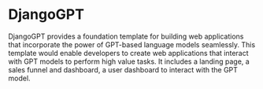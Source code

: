 # DjangoGPT
DjangoGPT provides a foundation template for building web applications that incorporate the power of GPT-based language models seamlessly. This template would enable developers to create web applications that interact with GPT models to perform high value tasks. It includes a landing page, a sales funnel and dashboard, a user dashboard to interact with the GPT model.
